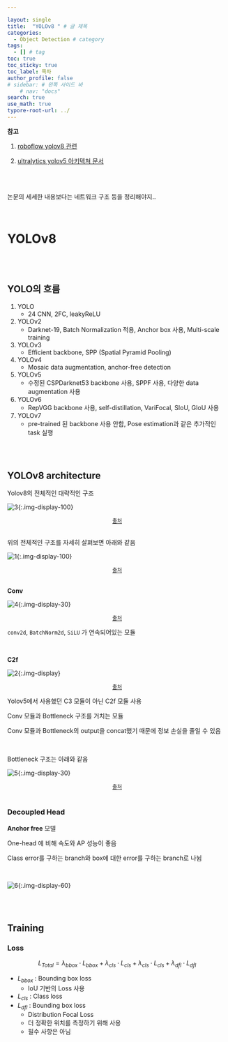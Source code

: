 ```yaml
---

layout: single
title:  "YOLOv8 " # 글 제목
categories: 
  - Object Detection # category
tags: 
  - [] # tag
toc: true 
toc_sticky: true
toc_label: 목차
author_profile: false
# sidebar: # 왼쪽 사이드 바
    # nav: "docs"
search: true 
use_math: true
typore-root-url: ../
---
```


**참고**

1. [roboflow yolov8 관련](https://blog.roboflow.com/whats-new-in-yolov8/)

1. [ultralytics yolov5 아키텍쳐 문서](https://docs.ultralytics.com/ko/yolov5/tutorials/architecture_description/#1-model-structure)

<br><br>

논문의 세세한 내용보다는 네트워크 구조 등을 정리해야지.. 

<br>



# YOLOv8

<br><br>

## YOLO의 흐름

1. YOLO
   - 24 CNN, 2FC, leakyReLU
2. YOLOv2
   - Darknet-19, Batch Normalization 적용, Anchor box 사용, Multi-scale training
3. YOLOv3
   - Efficient backbone, SPP (Spatial Pyramid Pooling)
4. YOLOv4
   - Mosaic data augmentation, anchor-free detection
5. YOLOv5
   - 수정된 CSPDarknet53 backbone 사용, SPPF 사용, 다양한 data augmentation 사용 
6. YOLOv6
   - RepVGG backbone 사용, self-distillation, VariFocal, SIoU, GIoU 사용
7. YOLOv7
   - pre-trained 된 backbone 사용 안함, Pose estimation과 같은 추가적인 task 실행

<br><br>

## YOLOv8 architecture

Yolov8의 전체적인 대략적인 구조

![3](/images/2024-06-02-yolov8/3.png){:.img-display-100}

<center style="font-size:12px;">
    <a href="https://blog.roboflow.com/whats-new-in-yolov8/"> 출처 </a>
</center>

<br>

위의 전체적인 구조를 자세히 살펴보면 아래와 같음

![1](/images/2024-06-02-yolov8/1.png){:.img-display-100}

<center style="font-size:12px;">
    <a href="https://blog.roboflow.com/whats-new-in-yolov8/"> 출처 </a>
</center>

<br>

**Conv**

![4](/images/2024-06-02-yolov8/4.png){:.img-display-30}

<center style="font-size:12px;">
    <a href="https://blog.roboflow.com/whats-new-in-yolov8/"> 출처 </a>
</center>

`conv2d`, `BatchNorm2d`, `SiLU` 가 연속되어있는 모듈 

<br>

**C2f**

![2](/images/2024-06-02-yolov8/2.png){:.img-display}

<center style="font-size:12px;">
    <a href="https://blog.roboflow.com/whats-new-in-yolov8/"> 출처 </a>
</center>

Yolov5에서 사용했던 C3 모듈이 아닌 C2f 모듈 사용

Conv 모듈과 Bottleneck 구조를 거치는 모듈

Conv 모듈과 Bottleneck의 output을 concat했기 때문에 정보 손실을 줄일 수 있음

<br>

Bottleneck 구조는 아래와 같음

![5](/images/2024-06-02-yolov8/5.png){:.img-display-30}

<center style="font-size:12px;">
    <a href="https://blog.roboflow.com/whats-new-in-yolov8/"> 출처 </a>
</center>
<br>

### Decoupled Head 

**Anchor free** 모델

One-head 에 비해 속도와 AP 성능이 좋음

Class error를 구하는 branch와 box에 대한 error를 구하는 branch로 나뉨

<br>

![6](/images/2024-06-02-yolov8/6.png){:.img-display-60}

<br><br>

## Training

### Loss


$$
L_{Total}=\lambda_{bbox}\cdot L_{bbox}+ \lambda_{cls}\cdot L_{cls}+\lambda_{cls}\cdot L_{cls}+\lambda_{dfl}\cdot L_{dfl}
$$


- $L_{bbox}$ : Bounding box loss
  - IoU 기반의 Loss 사용
- $L_{cls}$ : Class loss
- $L_{dfl}$ : Bounding box loss
  - Distribution Focal Loss
  - 더 정확한 위치를 측정하기 위해 사용
  - 필수 사항은 아님

<br>

<br>
